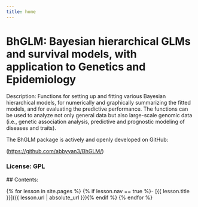 ```yaml
---
title: home
---
```


# BhGLM: Bayesian hierarchical GLMs and survival models, with application to Genetics and Epidemiology 

Description: Functions for setting up and fitting various Bayesian hierarchical models, for numerically and graphically summarizing the fitted models, and for evaluating the predictive performance. The functions can be used to analyze not only general data but also large-scale genomic data (i.e., genetic association analysis, predictive and prognostic modeling of diseases and traits).
       
The BhGLM package is actively and openly developed on GitHub: 

(https://github.com/abbyyan3/BhGLM/)

### License: GPL
<div class="toc" markdown="1">
## Contents:

{% for lesson in site.pages %}
{% if lesson.nav == true %}- [{{ lesson.title }}]({{ lesson.url | absolute_url }}){% endif %}
{% endfor %}
</div>
